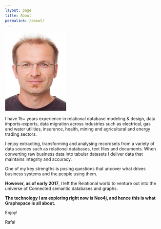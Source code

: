 ```yaml
---
layout: page
title: About
permalink: /about/
---
```


![Graph Data Engineer :)](/assets/images/rmj_mini_photo_.jpg)
    
I have 15+ years experience in relational database modeling & design, data imports-exports, data migration across industries such as electrical, gas and water utilities, insurance, health, mining and agricultural and energy trading sectors.

I enjoy extracting, transforming and analysing recordsets from a variety of data sources such as relational databases, text files and documents. When converting raw business data into tabular datasets I deliver data that maintains integrity and accuracy.

One of my key strengths is posing questions that uncover what drives business systems and the people using them. 

<b>However, as of early 2017</b>, I left the Relational world to venture out into the universe of Connected semantic databases and graphs.

<b>The technology I am exploring right now is Neo4j, and hence this is what Graphspace is all about.</b>

Enjoy!

Rafał
